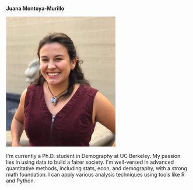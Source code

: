 **Juana Montoya-Murillo**

<img src="./Juana_cv.jpg" alt="Photo" width="300"/>


I'm currently a Ph.D. student in Demography at UC Berkeley. My passion lies in using data to build a fairer society. I'm well-versed in advanced quantitative methods, including stats, econ, and demography, with a strong math foundation. I can apply various analysis techniques using tools like R and Python.
